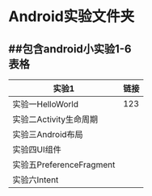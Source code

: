Android实验文件夹
=====
##包含android小实验1-6  
表格
-------

实验1   |  链接   |
--------|---------|
实验一HelloWorld | 123|
实验二Activity生命周期 |   |
实验三Android布局 |
实验四UI组件  |
实验五PreferenceFragment |
实验六Intent |